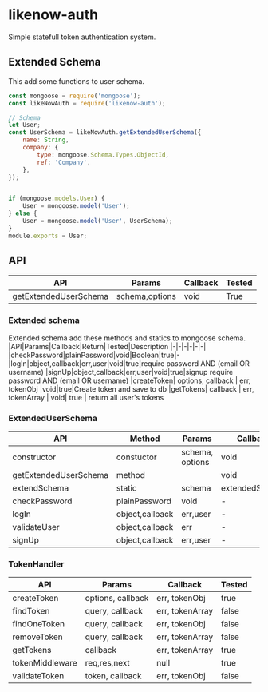 # likenow-auth
Simple statefull token authentication system.
## Extended Schema
This add some functions to user schema.
```javascript
const mongoose = require('mongoose');
const likeNowAuth = require('likenow-auth');

// Schema
let User;
const UserSchema = likeNowAuth.getExtendedUserSchema({
	name: String,
	company: {
		type: mongoose.Schema.Types.ObjectId,
		ref: 'Company',
	},
});


if (mongoose.models.User) {
	User = mongoose.model('User');
} else {
	User = mongoose.model('User', UserSchema);
}
module.exports = User;
```

## API
|API|Params|Callback|Tested
|-|-|-|-|
|getExtendedUserSchema|schema,options|void|True

### Extended schema
Extended schema add these methods and statics to mongoose schema.
|API|Params|Callback|Return|Tested|Description
|-|-|-|-|-|-|
|checkPassword|plainPassword|void|Boolean|true|-
|logIn|object,callback|err,user|void|true|require password AND (email OR username)
|signUp|object,callback|err,user|void|true|signup require password AND (email OR username)
|createToken| options, callback | err, tokenObj |void|true|Create token and save to  db
|getTokens| callback | err, tokenArray | void| true | return all user's tokens

### ExtendedUserSchema
|API|Method|Params|Callback|Return|Tested
|-|-|-|-|-|-|
|constructor|constuctor|schema, options| void| void | true
|getExtendedUserSchema|method||void|void|true
|extendSchema|static|schema|extendedSchema| void| true
|checkPassword|plainPassword|void|-|Boolean|true
|logIn|object,callback|err,user|-|void|true
|validateUser|object,callback|err|-|void|false
|signUp|object,callback|err,user|-|void|true

### TokenHandler
|API|Params|Callback|Tested
|-|-|-|-|
|createToken| options, callback | err, tokenObj | true
|findToken| query, callback | err, tokenArray | false
|findOneToken| query, callback | err, tokenObj | false
|removeToken| query, callback | err, tokenArray | false
|getTokens| callback | err, tokenArray | true
|tokenMiddleware| req,res,next | null | true
|validateToken| token, callback | err, tokenObj | false